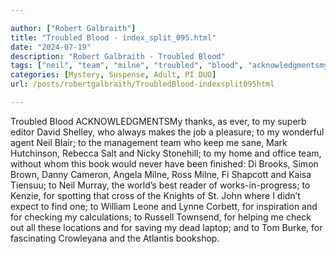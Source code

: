 ```yaml
---

author: ["Robert Galbraith"]
title: "Troubled Blood - index_split_095.html"
date: "2024-07-19"
description: "Robert Galbraith - Troubled Blood"
tags: ["neil", "team", "milne", "troubled", "blood", "acknowledgmentsmy", "thanks", "ever", "superb", "editor", "david", "shelley", "always", "make", "job", "pleasure", "wonderful", "agent", "blair", "management", "keep", "sane", "mark", "hutchinson", "rebecca"]
categories: [Mystery, Suspense, Adult, PI DUO]
url: /posts/robertgalbraith/TroubledBlood-indexsplit095html

---
```



Troubled Blood
ACKNOWLEDGMENTSMy thanks, as ever, to my superb editor David Shelley, who always makes the job a pleasure; to my wonderful agent Neil Blair; to the management team who keep me sane, Mark Hutchinson, Rebecca Salt and Nicky Stonehill; to my home and office team, without whom this book would never have been finished: Di Brooks, Simon Brown, Danny Cameron, Angela Milne, Ross Milne, Fi Shapcott and Kaisa Tiensuu; to Neil Murray, the world’s best reader of works-in-progress; to Kenzie, for spotting that cross of the Knights of St. John where I didn’t expect to find one; to William Leone and Lynne Corbett, for inspiration and for checking my calculations; to Russell Townsend, for helping me check out all these locations and for saving my dead laptop; and to Tom Burke, for fascinating Crowleyana and the Atlantis bookshop.
